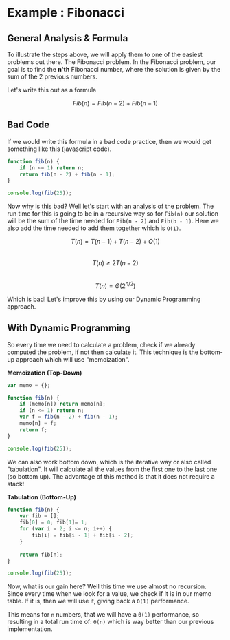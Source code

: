 # Example : Fibonacci
## General Analysis & Formula
To illustrate the steps above, we will apply them to one of the easiest problems out there. The Fibonacci problem. In the Fibonacci problem, our goal is to find the **n'th** Fibonacci number, where the solution is given by the sum of the 2 previous numbers. 

Let's write this out as a formula

$$Fib(n) = Fib(n - 2) + Fib(n - 1)$$

## Bad Code
If we would write this formula in a bad code practice, then we would get something like this (javascript code).


```javascript
function fib(n) {
    if (n <= 1) return n;
    return fib(n - 2) + fib(n - 1);
}

console.log(fib(25));
```

Now why is this bad? Well let's start with an analysis of the problem. The run time for this is going to be in a recursive way so for `Fib(n)` our solution will be the sum of the time needed for `Fib(n - 2)` and `Fib(b - 1)`. Here we also add the time needed to add them together which is `O(1)`.

$$T(n) = T(n - 1) + T(n - 2) + O(1)$$<br />
$$T(n) ≥ 2T(n - 2)$$<br />
$$T(n) = Θ(2^{n/2})$$

Which is bad! Let's improve this by using our Dynamic Programming approach.

## With Dynamic Programming
So every time we need to calculate a problem, check if we already computed the problem, if not then calculate it. This technique is the bottom-up approach which will use "memoization".


**Memoization (Top-Down)**
```javascript
var memo = {};

function fib(n) {
    if (memo[n]) return memo[n];
    if (n <= 1) return n;
    var f = fib(n - 2) + fib(n - 1);
    memo[n] = f;
    return f;
}

console.log(fib(25));
```

We can also work bottom down, which is the iterative way or also called "tabulation". It will calculate all the values from the first one to the last one (so bottom up). The advantage of this method is that it does not require a stack!

**Tabulation (Bottom-Up)**
```javascript
function fib(n) {
    var fib = [];
    fib[0] = 0; fib[1]= 1;
    for (var i = 2; i <= n; i++) {
        fib[i] = fib[i - 1] + fib[i - 2];
    }
    
    return fib[n];
}

console.log(fib(25));
```

Now, what is our gain here? Well this time we use almost no recursion. Since every time when we look for a value, we check if it is in our memo table. If it is, then we will use it, giving back a `Θ(1)` performance.

This means for `n` numbers, that we will have a `Θ(1)` performance, so resulting in a total run time of: `Θ(n)` which is way better than our previous implementation.